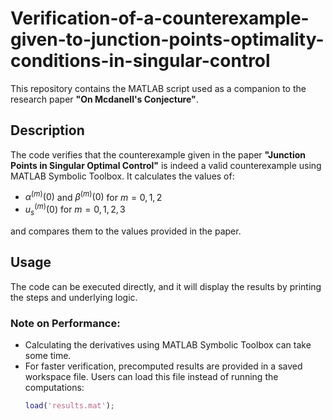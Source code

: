# Verification-of-a-counterexample-given-to-junction-points-optimality-conditions-in-singular-control

This repository contains the MATLAB script used as a companion to the research paper **"On Mcdanell's Conjecture"**. 

## Description

The code verifies that the counterexample given in the paper **"Junction Points in Singular Optimal Control"** is indeed a valid counterexample using MATLAB Symbolic Toolbox. It calculates the values of:

- $`\alpha^{(m)}(0)`$ and $`\beta^{(m)}(0)`$ for $`m = 0, 1, 2`$
- $`u_s^{(m)}(0)`$ for $`m = 0, 1, 2, 3`$

and compares them to the values provided in the paper.

## Usage

The code can be executed directly, and it will display the results by printing the steps and underlying logic.

### Note on Performance:
- Calculating the derivatives using MATLAB Symbolic Toolbox can take some time.
- For faster verification, precomputed results are provided in a saved workspace file. Users can load this file instead of running the computations:
  ```matlab
  load('results.mat');
